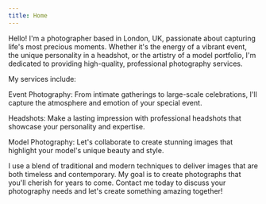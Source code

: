 ```yaml
---
title: Home
---
```

Hello! I'm a photographer based in London, UK, passionate about capturing life's most precious moments. Whether it's the energy of a vibrant event, the unique personality in a headshot, or the artistry of a model portfolio, I'm dedicated to providing high-quality, professional photography services.

My services include:

Event Photography: From intimate gatherings to large-scale celebrations, I'll capture the atmosphere and emotion of your special event.

Headshots: Make a lasting impression with professional headshots that showcase your personality and expertise.

Model Photography: Let's collaborate to create stunning images that highlight your model's unique beauty and style.

I use a blend of traditional and modern techniques to deliver images that are both timeless and contemporary. My goal is to create photographs that you'll cherish for years to come. Contact me today to discuss your photography needs and let's create something amazing together!